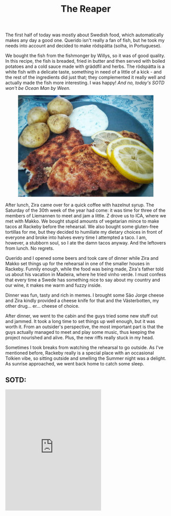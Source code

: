﻿---
title: "The Reaper"
comments: true
categories:
- blog

tags:
- blog
- life
- du gamla du fria
- liemannen
---
The first half of today was mostly about Swedish food, which automatically makes any day a good one. Querido isn't really a fan of fish, but he took my needs into account and decided to make rödspätta (solha, in Portuguese). 

We bought the fish from the fishmonger by Willys, so it was of good quality. In this recipe, the fish is breaded, fried in butter and then served with boiled potatoes and a cold sauce made with gräddfil and herbs. The rödspätta is a white fish with a delicate taste, something in need of a little of a kick - and the rest of the ingredients did just that; they complemented it really well and actually made the fish more interesting. I was happy! *And no, today's SOTD won't be Ocean Man by Ween.*

<figure>
<a  href="https://github.com/dotMargui/blog/blob/master/assets/photos/20180727_r%C3%B6dsp%C3%A4tta.jpeg?raw=true">
<img  src="https://github.com/dotMargui/blog/blob/master/assets/photos/20180727_r%C3%B6dsp%C3%A4tta.jpeg?raw=true"></a>
</figure>

After lunch, Zira came over for a quick coffee with hazelnut syrup. The Saturday of the 30th week of the year had come: it was time for three of the members of Liemannen to meet and jam a little. Z drove us to ICA, where we met with Makko. We bought stupid amounts of vegetarian mince to make tacos at Rackeby before the rehearsal. We also bought some gluten-free tortillas for me, but they decided to humiliate my dietary choices in front of everyone and broke into halves every time I attempted a taco. I am, however, a stubborn soul, so I ate the damn tacos anyway. And the leftovers from lunch. No regrets. 

Querido and I opened some beers and took care of dinner while Zira and Makko set things up for the rehearsal in one of the smaller houses in Rackeby. Funnily enough, while the food was being made, Zira's father told us about his vacation in Madeira, where he tried vinho verde. I must confess that every time a Swede has something nice to say about my country and our wine, it makes me warm and fuzzy inside. 

Dinner was fun, tasty and rich in memes. I brought some São Jorge cheese and Zira kindly provided a cheese knife for that and the Västerbotten, my other drug... er... cheese of choice. 

After dinner, we went to the cabin and the guys tried some new stuff out and jammed. It took a long time to set things up well enough, but it was worth it. From an outsider's perspective, the most important part is that the guys actually managed to meet and play some music, thus keeping the project nourished and alive. Plus, the new riffs really stuck in my head.

Sometimes I took breaks from watching the rehearsal to go outside. As I've mentioned before, Rackeby really is a special place with an occasional Tolkien vibe, so sitting outside and smelling the Summer night was a delight. As sunrise approached, we went back home to catch some sleep. 

## SOTD:
<iframe src="https://open.spotify.com/embed/track/5QTxFnGygVM4jFQiBovmRo" width="300" height="380" frameborder="0" allowtransparency="true" allow="encrypted-media"></iframe>

